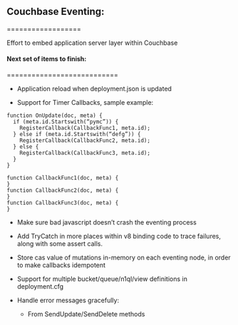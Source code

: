 ## Couchbase Eventing:
==================

Effort to embed application server layer within Couchbase


#### Next set of items to finish:
===========================

* Application reload when deployment.json is updated

* Support for Timer Callbacks, sample example:

```
function OnUpdate(doc, meta) {
  if (meta.id.Startswith(“pymc”)) {
    RegisterCallback(CallbackFunc1, meta.id);
  } else if (meta.id.Startswith(“defg”)) {
    RegisterCallback(CallbackFunc2, meta.id);
  } else {
    RegisterCallback(CallbackFunc3, meta.id);
  }
}

function CallbackFunc1(doc, meta) {
}
function CallbackFunc2(doc, meta) {
}
function CallbackFunc3(doc, meta) {
}
```

* Make sure bad javascript doesn’t crash the eventing process

* Add TryCatch in more places within v8 binding code to trace failures,
  along with some assert calls.

* Store cas value of mutations in-memory on each eventing node,
  in order to make callbacks idempotent

* Support for multiple bucket/queue/n1ql/view definitions in deployment.cfg

* Handle error messages gracefully:
  * From SendUpdate/SendDelete methods

